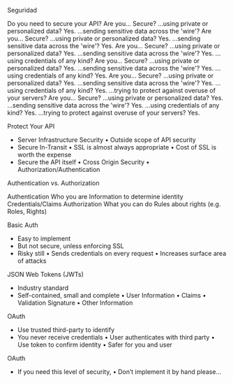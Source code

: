 Seguridad

Do you need to secure your API?
Are you… Secure?
…using private or personalized data? Yes.
…sending sensitive data across the 'wire'?
Are you… Secure?
…using private or personalized data? Yes.
…sending sensitive data across the 'wire'? Yes.
Are you… Secure?
…using private or personalized data? Yes.
…sending sensitive data across the 'wire'? Yes.
…using credentials of any kind?
Are you… Secure?
…using private or personalized data? Yes.
…sending sensitive data across the 'wire'? Yes.
…using credentials of any kind? Yes.
Are you… Secure?
…using private or personalized data? Yes.
…sending sensitive data across the 'wire'? Yes.
…using credentials of any kind? Yes.
…trying to protect against overuse of your servers?
Are you… Secure?
…using private or personalized data? Yes.
…sending sensitive data across the 'wire'? Yes.
…using credentials of any kind? Yes.
…trying to protect against overuse of your servers? Yes.


Protect Your API
- Server Infrastructure Security
• Outside scope of API security
- Secure In-Transit
• SSL is almost always appropriate
• Cost of SSL is worth the expense
- Secure the API itself
• Cross Origin Security
• Authorization/Authentication



Authentication vs. Authorization

Authentication
Who you are
Information to determine identity
Credentials/Claims
Authorization
What you can do
Rules about rights (e.g. Roles, Rights)




Basic Auth
- Easy to implement
- But not secure, unless enforcing SSL
- Risky still
• Sends credentials on every request
• Increases surface area of attacks


JSON Web Tokens (JWTs)
- Industry standard
- Self-contained, small and complete
• User Information
• Claims
• Validation Signature
• Other Information

OAuth
- Use trusted third-party to identify
- You never receive credentials
• User authenticates with third party
• Use token to confirm identity
• Safer for you and user

OAuth
- If you need this level of security,
• Don’t implement it by hand please…
